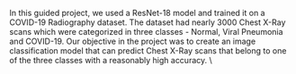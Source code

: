 In this guided project, we used a ResNet-18 model and trained it on a COVID-19 Radiography dataset. The dataset had nearly 3000 Chest X-Ray scans which were categorized in three classes - Normal, Viral Pneumonia and COVID-19. Our objective in the project was to create an image classification model that can predict Chest X-Ray scans that belong to one of the three classes with a reasonably high accuracy.
\
